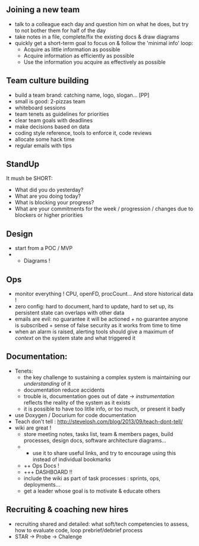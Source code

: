 ## Joining a new team
- talk to a colleague each day and question him on what he does, but try to not bother them for half of the day
- take notes in a file, complete/fix the existing docs & draw diagrams
- quickly get a short-term goal to focus on & follow the 'minimal info' loop:
    * Acquire as little information as possible
    * Acquire information as efficiently as possible
    * Use the information you acquire as effectively as possible

## Team culture building
- build a team brand: catching name, logo, slogan... [PP]
- small is good: 2-pizzas team
- whiteboard sessions
- team tenets as guidelines for priorities
- clear team goals with deadlines
- make decisions based on data
- coding style reference, tools to enforce it, code reviews
- allocate some hack time
- regular emails with tips

## StandUp
It mush be SHORT:
- What did you do yesterday?
- What are you doing today?
- What is blocking your progress?
- What are your commitments for the week / progression / changes due to blockers or higher priorities

## Design
- start from a POC / MVP
- + Diagrams !

## Ops
- monitor everything ! CPU, openFD, procCount... And store historical data !
- zero config: hard to document, hard to update, hard to set up, its persistent state can overlaps with other data
- emails are evil: no guarantee it will be actioned + no guarantee anyone is subscribed + sense of false security as it works from time to time
- when an alarm is raised, alerting tools should give a maximum of *context* on the system state and what triggered it

## Documentation:
- Tenets:
    * the key challenge to sustaining a complex system is maintaining our *understanding* of it
    * documentation reduce accidents
    * trouble is, documentation goes out of date -> _instrumentation_ reflects the reality of the system as it exists
    * it is possible to have too litlle info, or too much, or present it badly
- use Doxygen / Docurium for code documentation
- Teach don't tell : http://stevelosh.com/blog/2013/09/teach-dont-tell/
- wiki are great !
    * store meeting notes, tasks list, team & members pages, build processes, design docs, software architecture diagrams...
    * + use it to share useful links, and try to encourage using this instead of individual bookmarks
    * ++ Ops Docs !
    * +++ DASHBOARD !!
    * include the wiki as part of task processes : sprints, ops, deployments...
    * get a leader whose goal is to motivate & educate others

## Recruiting & coaching new hires
- recruiting shared and detailed: what soft/tech competencies to assess, how to evaluate code, loop prebrief/debrief process
- STAR -> Probe -> Chalenge

